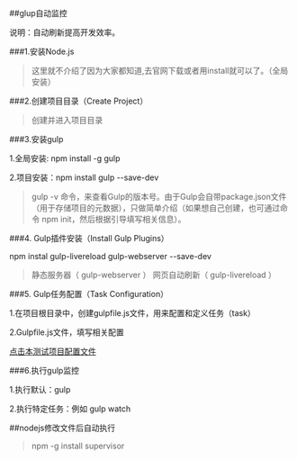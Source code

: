 
##glup自动监控

说明：自动刷新提高开发效率。

###1.安装Node.js

>这里就不介绍了因为大家都知道,去官网下载或者用install就可以了。（全局安装）


###2.创建项目目录（Create Project）

>创建并进入项目目录

###3.安装gulp

1.全局安装: npm install -g gulp

2.项目安装：npm install gulp --save-dev

>gulp -v 命令，来查看Gulp的版本号。由于Gulp会自带package.json文件（用于存储项目的元数据），只做简单介绍（如果想自己创建，也可通过命令 npm init，然后根据引导填写相关信息）。


###4. Gulp插件安装（Install Gulp Plugins）

npm instal gulp-livereload gulp-webserver --save-dev

>静态服务器（ gulp-webserver ）  网页自动刷新（ gulp-livereload ）


###5. Gulp任务配置（Task Configuration）

1.在项目根目录中，创建gulpfile.js文件，用来配置和定义任务（task）

2.Gulpfile.js文件，填写相关配置

[点击本测试项目配置文件](https://github.com/islittle/Web-Developer/blob/master/gulp-autoRefresh/gulpfile.js)

###6.执行gulp监控

1.执行默认：gulp

2.执行特定任务：例如 gulp watch


##nodejs修改文件后自动执行

>npm -g install supervisor